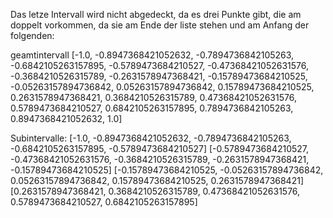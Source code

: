 Das letze Intervall wird nicht abgedeckt, da es drei Punkte gibt, die am doppelt vorkommen, da sie am Ende der liste stehen und am Anfang der folgenden:


geamtintervall
[-1.0, -0.8947368421052632, -0.7894736842105263, -0.6842105263157895, -0.5789473684210527, -0.47368421052631576, -0.3684210526315789, -0.2631578947368421, -0.15789473684210525, -0.05263157894736842, 0.05263157894736842, 0.15789473684210525, 0.2631578947368421, 0.3684210526315789, 0.47368421052631576, 0.5789473684210527, 0.6842105263157895, 0.7894736842105263, 0.8947368421052632, 1.0]

Subintervalle:
[-1.0, -0.8947368421052632, -0.7894736842105263, -0.6842105263157895, -0.5789473684210527]
[-0.5789473684210527, -0.47368421052631576, -0.3684210526315789, -0.2631578947368421, -0.15789473684210525]
[-0.15789473684210525, -0.05263157894736842, 0.05263157894736842, 0.15789473684210525, 0.2631578947368421]
[0.2631578947368421, 0.3684210526315789, 0.47368421052631576, 0.5789473684210527, 0.6842105263157895]

